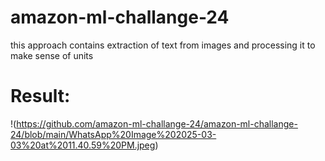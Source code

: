 # amazon-ml-challange-24

this approach contains extraction of text from images and processing it to make sense of units  

# Result:

!(https://github.com/amazon-ml-challange-24/amazon-ml-challange-24/blob/main/WhatsApp%20Image%202025-03-03%20at%2011.40.59%20PM.jpeg)
